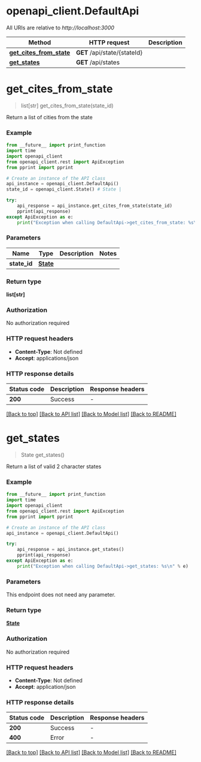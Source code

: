 # openapi_client.DefaultApi

All URIs are relative to *http://localhost:3000*

Method | HTTP request | Description
------------- | ------------- | -------------
[**get_cites_from_state**](DefaultApi.md#get_cites_from_state) | **GET** /api/state/{stateId} | 
[**get_states**](DefaultApi.md#get_states) | **GET** /api/states | 


# **get_cites_from_state**
> list[str] get_cites_from_state(state_id)



Return a list of cities from the state

### Example

```python
from __future__ import print_function
import time
import openapi_client
from openapi_client.rest import ApiException
from pprint import pprint

# Create an instance of the API class
api_instance = openapi_client.DefaultApi()
state_id = openapi_client.State() # State | 

try:
    api_response = api_instance.get_cites_from_state(state_id)
    pprint(api_response)
except ApiException as e:
    print("Exception when calling DefaultApi->get_cites_from_state: %s\n" % e)
```

### Parameters

Name | Type | Description  | Notes
------------- | ------------- | ------------- | -------------
 **state_id** | [**State**](.md)|  | 

### Return type

**list[str]**

### Authorization

No authorization required

### HTTP request headers

 - **Content-Type**: Not defined
 - **Accept**: applications/json

### HTTP response details
| Status code | Description | Response headers |
|-------------|-------------|------------------|
**200** | Success |  -  |

[[Back to top]](#) [[Back to API list]](../README.md#documentation-for-api-endpoints) [[Back to Model list]](../README.md#documentation-for-models) [[Back to README]](../README.md)

# **get_states**
> State get_states()



Return a list of valid 2 character states

### Example

```python
from __future__ import print_function
import time
import openapi_client
from openapi_client.rest import ApiException
from pprint import pprint

# Create an instance of the API class
api_instance = openapi_client.DefaultApi()

try:
    api_response = api_instance.get_states()
    pprint(api_response)
except ApiException as e:
    print("Exception when calling DefaultApi->get_states: %s\n" % e)
```

### Parameters
This endpoint does not need any parameter.

### Return type

[**State**](State.md)

### Authorization

No authorization required

### HTTP request headers

 - **Content-Type**: Not defined
 - **Accept**: application/json

### HTTP response details
| Status code | Description | Response headers |
|-------------|-------------|------------------|
**200** | Success |  -  |
**400** | Error |  -  |

[[Back to top]](#) [[Back to API list]](../README.md#documentation-for-api-endpoints) [[Back to Model list]](../README.md#documentation-for-models) [[Back to README]](../README.md)

